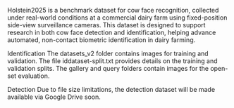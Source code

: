 Holstein2025 is a benchmark dataset for cow face recognition, collected under real-world conditions at a commercial dairy farm using fixed-position side-view surveillance cameras. This dataset is designed to support research in both cow face detection and identification, helping advance automated, non-contact biometric identification in dairy farming.

Identification
The datasets_v2 folder contains images for training and validation. The file iddataset-split.txt provides details on the training and validation splits. The gallery and query folders contain images for the open-set evaluation.

Detection
Due to file size limitations, the detection dataset will be made available via Google Drive soon.
